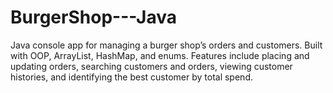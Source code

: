 # BurgerShop---Java
Java console app for managing a burger shop’s orders and customers. Built with OOP, ArrayList, HashMap, and enums. Features include placing and updating orders, searching customers and orders, viewing customer histories, and identifying the best customer by total spend.
